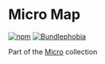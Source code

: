 # Micro Map

[![npm](https://img.shields.io/npm/v/@chaffity/micro-map.svg?style=flat-square)](https://www.npmjs.com/package/@chaffity/micro-map)
[![Bundlephobia](https://img.shields.io/bundlephobia/min/@chaffity/micro-map.svg?style=flat-square)](https://bundlephobia.com/result?p=@chaffity/micro-map)

Part of the [Micro](https://github.com/Chaffity/micro) collection
